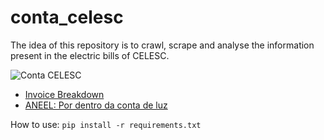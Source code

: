 # conta_celesc
The idea of this repository is to crawl, scrape and analyse the information present in the electric bills of CELESC.

![Conta CELESC](https://bit.ly/2uVfPO3)


<ul>
  <li><a href='http://bit.ly/2Nl25Ul'>Invoice Breakdown</a></li>
  <li><a href='https://bit.ly/1ToFUZy'>ANEEL: Por dentro da conta de luz</a></li>
</ul>

How to use:
`pip install -r requirements.txt`
